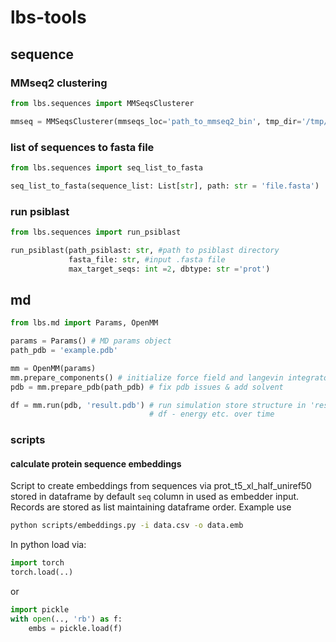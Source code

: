 # lbs-tools

## sequence
### MMseq2 clustering
```python
from lbs.sequences import MMSeqsClusterer

mmseq = MMSeqsClusterer(mmseqs_loc='path_to_mmseq2_bin', tmp_dir='/tmp/')
```
### list of sequences to fasta file
```python
from lbs.sequences import seq_list_to_fasta

seq_list_to_fasta(sequence_list: List[str], path: str = 'file.fasta')
```
### run psiblast
```python
from lbs.sequences import run_psiblast

run_psiblast(path_psiblast: str, #path to psiblast directory
             fasta_file: str, #input .fasta file
             max_target_seqs: int =2, dbtype: str ='prot')
```

## md

```python
from lbs.md import Params, OpenMM

params = Params() # MD params object
path_pdb = 'example.pdb'

mm = OpenMM(params)
mm.prepare_components() # initialize force field and langevin integrator
pdb = mm.prepare_pdb(path_pdb) # fix pdb issues & add solvent

df = mm.run(pdb, 'result.pdb') # run simulation store structure in 'result.pdb'
                               # df - energy etc. over time
```

### scripts

#### calculate protein sequence embeddings
Script to create embeddings from sequences via prot_t5_xl_half_uniref50 stored in dataframe
by default `seq` column in used as embedder input. Records are stored as list maintaining dataframe order. 
Example use
```bash
python scripts/embeddings.py -i data.csv -o data.emb
```
In python load via:
```python 
import torch
torch.load(..)
```
or
```python 
import pickle
with open(.., 'rb') as f:
    embs = pickle.load(f)
```
